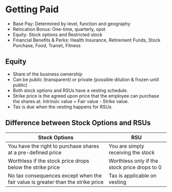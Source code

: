# Getting Paid

* Base Pay: Determined by level, function and geography
* Relocation Bonus: One-time, quarterly, spot
* Equity: Stock options and Restricted stock
* Financial Benefits & Perks: Health Insurance, Retirement Funds, Stock Purchase, Food, Transit, Fitness

## Equity
* Share of the business ownership
* Can be public (transparent) or private (possible dilution & frozen until public)
* Both stock options and RSUs have a vesting schedule.
* Strike price is the agreed upon price that the employee can purchase the shares at. Intrinsic value = Fair value - Strike value.
* Tax is due when the vesting happens for RSUs.

## Difference between Stock Options and RSUs
| Stock Options | RSU |
| --- | --- |
| You have the right to purchase shares at a pre-defined price | You are simply receiving the stock |
| Worthless if the stock price drops below the strike price | Worthless only if the stock price drops to 0 |
| No tax consequences except when the fair value is greater than the strike price | Tax is applicable on vesting |
 
